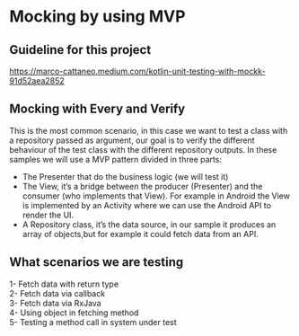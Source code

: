 # Mocking by using MVP

## Guideline for this project
https://marco-cattaneo.medium.com/kotlin-unit-testing-with-mockk-91d52aea2852

## Mocking with Every and Verify
This is the most common scenario, in this case we want to test a class with a repository passed as argument, our goal is to verify the different behaviour of the test class with the different repository outputs.
In these samples we will use a MVP pattern divided in three parts:
* The Presenter that do the business logic (we will test it)
* The View, it’s a bridge between the producer (Presenter) and the consumer (who implements that View). For example in Android the View is implemented by an Activity where we can use the Android API to render the UI.
* A Repository class, it’s the data source, in our sample it produces an array of objects,but for example it could fetch data from an API.

## What scenarios we are testing 
1- Fetch data with return type <br>
2- Fetch data via callback<br>
3- Fetch data via RxJava<br>
4- Using object in fetching method<br>
5- Testing a method call in system under test <br>


